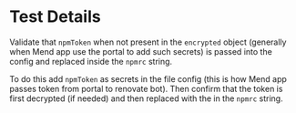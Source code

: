 # Test Details

Validate that `npmToken` when not present in the `encrypted` object (generally when Mend app use the portal to add such secrets) is passed into the config and replaced inside the `npmrc` string.

To do this add `npmToken` as secrets in the file config (this is how Mend app passes token from portal to renovate bot). Then confirm that the token is first decrypted (if needed) and then replaced with the in the `npmrc` string.
